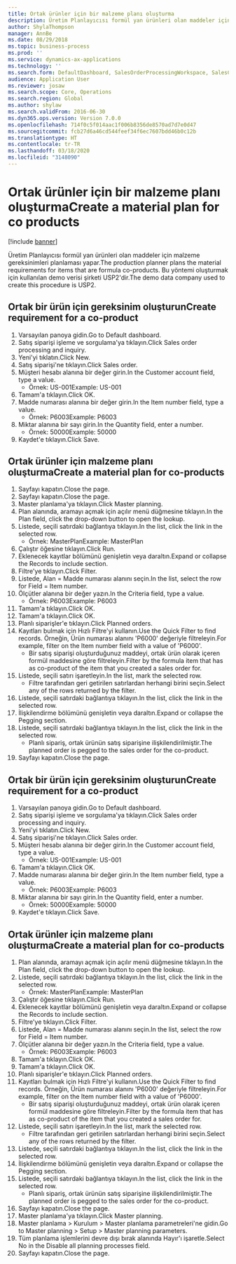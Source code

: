 ```yaml
---
title: Ortak ürünler için bir malzeme planı oluşturma
description: Üretim Planlayıcısı formül yan ürünleri olan maddeler için malzeme gereksinimleri planlaması yapar.
author: ShylaThompson
manager: AnnBe
ms.date: 08/29/2018
ms.topic: business-process
ms.prod: ''
ms.service: dynamics-ax-applications
ms.technology: ''
ms.search.form: DefaultDashboard, SalesOrderProcessingWorkspace, SalesCreateOrder, SalesTable, ReqCreatePlanWorkspace, ReqTransPlanCard, SysQueryForm, ReqTransPo
audience: Application User
ms.reviewer: josaw
ms.search.scope: Core, Operations
ms.search.region: Global
ms.author: shylaw
ms.search.validFrom: 2016-06-30
ms.dyn365.ops.version: Version 7.0.0
ms.openlocfilehash: 714f0c5f014aac1f006b8356de8570ad7d7e0d47
ms.sourcegitcommit: fcb27d6a46cd544feef34f6ec7607bdd46b0c12b
ms.translationtype: HT
ms.contentlocale: tr-TR
ms.lasthandoff: 03/18/2020
ms.locfileid: "3148090"
---
```

# <a name="create-a-material-plan-for-co-products"></a><span data-ttu-id="1c568-103">Ortak ürünler için bir malzeme planı oluşturma</span><span class="sxs-lookup"><span data-stu-id="1c568-103">Create a material plan for co products</span></span>

[!include [banner](../../includes/banner.md)]

<span data-ttu-id="1c568-104">Üretim Planlayıcısı formül yan ürünleri olan maddeler için malzeme gereksinimleri planlaması yapar.</span><span class="sxs-lookup"><span data-stu-id="1c568-104">The production planner plans the material requirements for items that are formula co-products.</span></span> <span data-ttu-id="1c568-105">Bu yöntemi oluşturmak için kullanılan demo verisi şirketi USP2'dir.</span><span class="sxs-lookup"><span data-stu-id="1c568-105">The demo data company used to create this procedure is USP2.</span></span>


## <a name="create-requirement-for-a-co-product"></a><span data-ttu-id="1c568-106">Ortak bir ürün için gereksinim oluşturun</span><span class="sxs-lookup"><span data-stu-id="1c568-106">Create requirement for a co-product</span></span>
1. <span data-ttu-id="1c568-107">Varsayılan panoya gidin.</span><span class="sxs-lookup"><span data-stu-id="1c568-107">Go to Default dashboard.</span></span>
2. <span data-ttu-id="1c568-108">Satış siparişi işleme ve sorgulama'ya tıklayın.</span><span class="sxs-lookup"><span data-stu-id="1c568-108">Click Sales order processing and inquiry.</span></span>
3. <span data-ttu-id="1c568-109">Yeni'yi tıklatın.</span><span class="sxs-lookup"><span data-stu-id="1c568-109">Click New.</span></span>
4. <span data-ttu-id="1c568-110">Satış siparişi'ne tıklayın.</span><span class="sxs-lookup"><span data-stu-id="1c568-110">Click Sales order.</span></span>
5. <span data-ttu-id="1c568-111">Müşteri hesabı alanına bir değer girin.</span><span class="sxs-lookup"><span data-stu-id="1c568-111">In the Customer account field, type a value.</span></span>
    * <span data-ttu-id="1c568-112">Örnek: US-001</span><span class="sxs-lookup"><span data-stu-id="1c568-112">Example: US-001</span></span>  
6. <span data-ttu-id="1c568-113">Tamam'a tıklayın.</span><span class="sxs-lookup"><span data-stu-id="1c568-113">Click OK.</span></span>
7. <span data-ttu-id="1c568-114">Madde numarası alanına bir değer girin.</span><span class="sxs-lookup"><span data-stu-id="1c568-114">In the Item number field, type a value.</span></span>
    * <span data-ttu-id="1c568-115">Örnek: P6003</span><span class="sxs-lookup"><span data-stu-id="1c568-115">Example: P6003</span></span>  
8. <span data-ttu-id="1c568-116">Miktar alanına bir sayı girin.</span><span class="sxs-lookup"><span data-stu-id="1c568-116">In the Quantity field, enter a number.</span></span>
    * <span data-ttu-id="1c568-117">Örnek: 50000</span><span class="sxs-lookup"><span data-stu-id="1c568-117">Example: 50000</span></span>  
9. <span data-ttu-id="1c568-118">Kaydet'e tıklayın.</span><span class="sxs-lookup"><span data-stu-id="1c568-118">Click Save.</span></span>

## <a name="create-a-material-plan-for-co-products"></a><span data-ttu-id="1c568-119">Ortak ürünler için malzeme planı oluşturma</span><span class="sxs-lookup"><span data-stu-id="1c568-119">Create a material plan for co-products</span></span>
1. <span data-ttu-id="1c568-120">Sayfayı kapatın.</span><span class="sxs-lookup"><span data-stu-id="1c568-120">Close the page.</span></span>
2. <span data-ttu-id="1c568-121">Sayfayı kapatın.</span><span class="sxs-lookup"><span data-stu-id="1c568-121">Close the page.</span></span>
3. <span data-ttu-id="1c568-122">Master planlama'ya tıklayın.</span><span class="sxs-lookup"><span data-stu-id="1c568-122">Click Master planning.</span></span>
4. <span data-ttu-id="1c568-123">Plan alanında, aramayı açmak için açılır menü düğmesine tıklayın.</span><span class="sxs-lookup"><span data-stu-id="1c568-123">In the Plan field, click the drop-down button to open the lookup.</span></span>
5. <span data-ttu-id="1c568-124">Listede, seçili satırdaki bağlantıya tıklayın.</span><span class="sxs-lookup"><span data-stu-id="1c568-124">In the list, click the link in the selected row.</span></span>
    * <span data-ttu-id="1c568-125">Örnek: MasterPlan</span><span class="sxs-lookup"><span data-stu-id="1c568-125">Example: MasterPlan</span></span>  
6. <span data-ttu-id="1c568-126">Çalıştır öğesine tıklayın.</span><span class="sxs-lookup"><span data-stu-id="1c568-126">Click Run.</span></span>
7. <span data-ttu-id="1c568-127">Eklenecek kayıtlar bölümünü genişletin veya daraltın.</span><span class="sxs-lookup"><span data-stu-id="1c568-127">Expand or collapse the Records to include section.</span></span>
8. <span data-ttu-id="1c568-128">Filtre'ye tıklayın.</span><span class="sxs-lookup"><span data-stu-id="1c568-128">Click Filter.</span></span>
9. <span data-ttu-id="1c568-129">Listede, Alan = Madde numarası alanını seçin.</span><span class="sxs-lookup"><span data-stu-id="1c568-129">In the list, select the row for Field = Item number.</span></span>
10. <span data-ttu-id="1c568-130">Ölçütler alanına bir değer yazın.</span><span class="sxs-lookup"><span data-stu-id="1c568-130">In the Criteria field, type a value.</span></span>
    * <span data-ttu-id="1c568-131">Örnek: P6003</span><span class="sxs-lookup"><span data-stu-id="1c568-131">Example: P6003</span></span>  
11. <span data-ttu-id="1c568-132">Tamam'a tıklayın.</span><span class="sxs-lookup"><span data-stu-id="1c568-132">Click OK.</span></span>
12. <span data-ttu-id="1c568-133">Tamam'a tıklayın.</span><span class="sxs-lookup"><span data-stu-id="1c568-133">Click OK.</span></span>
13. <span data-ttu-id="1c568-134">Planlı siparişler'e tıklayın.</span><span class="sxs-lookup"><span data-stu-id="1c568-134">Click Planned orders.</span></span>
14. <span data-ttu-id="1c568-135">Kayıtları bulmak için Hızlı Filtre'yi kullanın.</span><span class="sxs-lookup"><span data-stu-id="1c568-135">Use the Quick Filter to find records.</span></span> <span data-ttu-id="1c568-136">Örneğin, Ürün numarası alanını 'P6000' değeriyle filtreleyin.</span><span class="sxs-lookup"><span data-stu-id="1c568-136">For example, filter on the Item number field with a value of 'P6000'.</span></span>
    * <span data-ttu-id="1c568-137">Bir satış siparişi oluşturduğunuz maddeyi, ortak ürün olarak içeren formül maddesine göre filtreleyin.</span><span class="sxs-lookup"><span data-stu-id="1c568-137">Filter by the formula item that has as co-product of the item that you created a sales order for.</span></span>  
15. <span data-ttu-id="1c568-138">Listede, seçili satırı işaretleyin.</span><span class="sxs-lookup"><span data-stu-id="1c568-138">In the list, mark the selected row.</span></span>
    * <span data-ttu-id="1c568-139">Filtre tarafından geri getirilen satırlardan herhangi birini seçin.</span><span class="sxs-lookup"><span data-stu-id="1c568-139">Select any of the rows returned by the filter.</span></span>  
16. <span data-ttu-id="1c568-140">Listede, seçili satırdaki bağlantıya tıklayın.</span><span class="sxs-lookup"><span data-stu-id="1c568-140">In the list, click the link in the selected row.</span></span>
17. <span data-ttu-id="1c568-141">İlişkilendirme bölümünü genişletin veya daraltın.</span><span class="sxs-lookup"><span data-stu-id="1c568-141">Expand or collapse the Pegging section.</span></span>
18. <span data-ttu-id="1c568-142">Listede, seçili satırdaki bağlantıya tıklayın.</span><span class="sxs-lookup"><span data-stu-id="1c568-142">In the list, click the link in the selected row.</span></span>
    * <span data-ttu-id="1c568-143">Planlı sipariş, ortak ürünün satış siparişine ilişkilendirilmiştir.</span><span class="sxs-lookup"><span data-stu-id="1c568-143">The planned order is pegged to the sales order for the co-product.</span></span>  
19. <span data-ttu-id="1c568-144">Sayfayı kapatın.</span><span class="sxs-lookup"><span data-stu-id="1c568-144">Close the page.</span></span>

## <a name="create-requirement-for-a-co-product"></a><span data-ttu-id="1c568-145">Ortak bir ürün için gereksinim oluşturun</span><span class="sxs-lookup"><span data-stu-id="1c568-145">Create requirement for a co-product</span></span>
1. <span data-ttu-id="1c568-146">Varsayılan panoya gidin.</span><span class="sxs-lookup"><span data-stu-id="1c568-146">Go to Default dashboard.</span></span>
2. <span data-ttu-id="1c568-147">Satış siparişi işleme ve sorgulama'ya tıklayın.</span><span class="sxs-lookup"><span data-stu-id="1c568-147">Click Sales order processing and inquiry.</span></span>
3. <span data-ttu-id="1c568-148">Yeni'yi tıklatın.</span><span class="sxs-lookup"><span data-stu-id="1c568-148">Click New.</span></span>
4. <span data-ttu-id="1c568-149">Satış siparişi'ne tıklayın.</span><span class="sxs-lookup"><span data-stu-id="1c568-149">Click Sales order.</span></span>
5. <span data-ttu-id="1c568-150">Müşteri hesabı alanına bir değer girin.</span><span class="sxs-lookup"><span data-stu-id="1c568-150">In the Customer account field, type a value.</span></span>
    * <span data-ttu-id="1c568-151">Örnek: US-001</span><span class="sxs-lookup"><span data-stu-id="1c568-151">Example: US-001</span></span>  
6. <span data-ttu-id="1c568-152">Tamam'a tıklayın.</span><span class="sxs-lookup"><span data-stu-id="1c568-152">Click OK.</span></span>
7. <span data-ttu-id="1c568-153">Madde numarası alanına bir değer girin.</span><span class="sxs-lookup"><span data-stu-id="1c568-153">In the Item number field, type a value.</span></span>
    * <span data-ttu-id="1c568-154">Örnek: P6003</span><span class="sxs-lookup"><span data-stu-id="1c568-154">Example: P6003</span></span>  
8. <span data-ttu-id="1c568-155">Miktar alanına bir sayı girin.</span><span class="sxs-lookup"><span data-stu-id="1c568-155">In the Quantity field, enter a number.</span></span>
    * <span data-ttu-id="1c568-156">Örnek: 50000</span><span class="sxs-lookup"><span data-stu-id="1c568-156">Example: 50000</span></span>  
9. <span data-ttu-id="1c568-157">Kaydet'e tıklayın.</span><span class="sxs-lookup"><span data-stu-id="1c568-157">Click Save.</span></span>

## <a name="create-a-material-plan-for-co-products"></a><span data-ttu-id="1c568-158">Ortak ürünler için malzeme planı oluşturma</span><span class="sxs-lookup"><span data-stu-id="1c568-158">Create a material plan for co-products</span></span>
1. <span data-ttu-id="1c568-159">Plan alanında, aramayı açmak için açılır menü düğmesine tıklayın.</span><span class="sxs-lookup"><span data-stu-id="1c568-159">In the Plan field, click the drop-down button to open the lookup.</span></span>
2. <span data-ttu-id="1c568-160">Listede, seçili satırdaki bağlantıya tıklayın.</span><span class="sxs-lookup"><span data-stu-id="1c568-160">In the list, click the link in the selected row.</span></span>
    * <span data-ttu-id="1c568-161">Örnek: MasterPlan</span><span class="sxs-lookup"><span data-stu-id="1c568-161">Example: MasterPlan</span></span>  
3. <span data-ttu-id="1c568-162">Çalıştır öğesine tıklayın.</span><span class="sxs-lookup"><span data-stu-id="1c568-162">Click Run.</span></span>
4. <span data-ttu-id="1c568-163">Eklenecek kayıtlar bölümünü genişletin veya daraltın.</span><span class="sxs-lookup"><span data-stu-id="1c568-163">Expand or collapse the Records to include section.</span></span>
5. <span data-ttu-id="1c568-164">Filtre'ye tıklayın.</span><span class="sxs-lookup"><span data-stu-id="1c568-164">Click Filter.</span></span>
6. <span data-ttu-id="1c568-165">Listede, Alan = Madde numarası alanını seçin.</span><span class="sxs-lookup"><span data-stu-id="1c568-165">In the list, select the row for Field = Item number.</span></span>
7. <span data-ttu-id="1c568-166">Ölçütler alanına bir değer yazın.</span><span class="sxs-lookup"><span data-stu-id="1c568-166">In the Criteria field, type a value.</span></span>
    * <span data-ttu-id="1c568-167">Örnek: P6003</span><span class="sxs-lookup"><span data-stu-id="1c568-167">Example: P6003</span></span>  
8. <span data-ttu-id="1c568-168">Tamam'a tıklayın.</span><span class="sxs-lookup"><span data-stu-id="1c568-168">Click OK.</span></span>
9. <span data-ttu-id="1c568-169">Tamam'a tıklayın.</span><span class="sxs-lookup"><span data-stu-id="1c568-169">Click OK.</span></span>
10. <span data-ttu-id="1c568-170">Planlı siparişler'e tıklayın.</span><span class="sxs-lookup"><span data-stu-id="1c568-170">Click Planned orders.</span></span>
11. <span data-ttu-id="1c568-171">Kayıtları bulmak için Hızlı Filtre'yi kullanın.</span><span class="sxs-lookup"><span data-stu-id="1c568-171">Use the Quick Filter to find records.</span></span> <span data-ttu-id="1c568-172">Örneğin, Ürün numarası alanını 'P6000' değeriyle filtreleyin.</span><span class="sxs-lookup"><span data-stu-id="1c568-172">For example, filter on the Item number field with a value of 'P6000'.</span></span>
    * <span data-ttu-id="1c568-173">Bir satış siparişi oluşturduğunuz maddeyi, ortak ürün olarak içeren formül maddesine göre filtreleyin.</span><span class="sxs-lookup"><span data-stu-id="1c568-173">Filter by the formula item that has as co-product of the item that you created a sales order for.</span></span>  
12. <span data-ttu-id="1c568-174">Listede, seçili satırı işaretleyin.</span><span class="sxs-lookup"><span data-stu-id="1c568-174">In the list, mark the selected row.</span></span>
    * <span data-ttu-id="1c568-175">Filtre tarafından geri getirilen satırlardan herhangi birini seçin.</span><span class="sxs-lookup"><span data-stu-id="1c568-175">Select any of the rows returned by the filter.</span></span>  
13. <span data-ttu-id="1c568-176">Listede, seçili satırdaki bağlantıya tıklayın.</span><span class="sxs-lookup"><span data-stu-id="1c568-176">In the list, click the link in the selected row.</span></span>
14. <span data-ttu-id="1c568-177">İlişkilendirme bölümünü genişletin veya daraltın.</span><span class="sxs-lookup"><span data-stu-id="1c568-177">Expand or collapse the Pegging section.</span></span>
15. <span data-ttu-id="1c568-178">Listede, seçili satırdaki bağlantıya tıklayın.</span><span class="sxs-lookup"><span data-stu-id="1c568-178">In the list, click the link in the selected row.</span></span>
    * <span data-ttu-id="1c568-179">Planlı sipariş, ortak ürünün satış siparişine ilişkilendirilmiştir.</span><span class="sxs-lookup"><span data-stu-id="1c568-179">The planned order is pegged to the sales order for the co-product.</span></span>  
16. <span data-ttu-id="1c568-180">Sayfayı kapatın.</span><span class="sxs-lookup"><span data-stu-id="1c568-180">Close the page.</span></span>
17. <span data-ttu-id="1c568-181">Master planlama'ya tıklayın.</span><span class="sxs-lookup"><span data-stu-id="1c568-181">Click Master planning.</span></span>
18. <span data-ttu-id="1c568-182">Master planlama > Kurulum > Master planlama parametreleri'ne gidin.</span><span class="sxs-lookup"><span data-stu-id="1c568-182">Go to Master planning > Setup > Master planning parameters.</span></span>
19. <span data-ttu-id="1c568-183">Tüm planlama işlemlerini devre dışı bırak alanında Hayır'ı işaretle.</span><span class="sxs-lookup"><span data-stu-id="1c568-183">Select No in the Disable all planning processes field.</span></span>
20. <span data-ttu-id="1c568-184">Sayfayı kapatın.</span><span class="sxs-lookup"><span data-stu-id="1c568-184">Close the page.</span></span>

